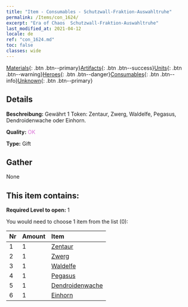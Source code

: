 ```yaml
---
title: "Item - Consumables - Schutzwall-Fraktion-Auswahltruhe"
permalink: /Items/con_1624/
excerpt: "Era of Chaos  Schutzwall-Fraktion-Auswahltruhe"
last_modified_at: 2021-04-12
locale: de
ref: "con_1624.md"
toc: false
classes: wide
---
```

 [Materials](/de/Items/){: .btn .btn--primary}[Artifacts](/de/Items/Artifacts/){: .btn .btn--success}[Units](/de/Items/Units/){: .btn .btn--warning}[Heroes](/de/Items/Heroes/){: .btn .btn--danger}[Consumables](/de/Items/Consumables/){: .btn .btn--info}[Unknown](/de/Items/Unknown/){: .btn .btn--primary}

## Details
 **Beschreibung:** Gewährt 1 Token: Zentaur, Zwerg, Waldelfe, Pegasus, Dendroidenwache oder Einhorn.

 **Quality:** <span style="color: #DA70D6">OK</span>

 **Type:** Gift

## Gather

  None

## This item contains:

 **Required Level to open:** 1

 You would need to choose 1 item from the list (0):

  | Nr | Amount |     Item    |
  |:---|:-------|:------------|
  | 1 | 1 | [Zentaur](/de/Items/unt_199/) | 
  | 2 | 1 | [Zwerg](/de/Items/unt_200/) | 
  | 3 | 1 | [Waldelfe](/de/Items/unt_201/) | 
  | 4 | 1 | [Pegasus](/de/Items/unt_202/) | 
  | 5 | 1 | [Dendroidenwache](/de/Items/unt_203/) | 
  | 6 | 1 | [Einhorn](/de/Items/unt_204/) | 
